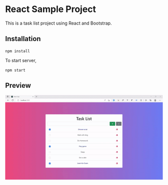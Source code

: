 # React Sample Project

This is a task list project using React and Bootstrap.

## Installation
```
npm install
```
To start server,
```
npm start
```

## Preview

![Preview Image](readme_imgs/preview.gif)
